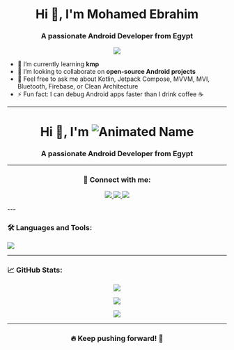 <h1 align="center">Hi 👋, I'm Mohamed Ebrahim</h1>
<h3 align="center">A passionate Android Developer from Egypt</h3>
<p align="center">
  <img src="https://readme-typing-svg.herokuapp.com/?lines=Android+Developer;Kotlin+Expert;Clean+Architecture+Enthusiast;Programming+Lover;Open+Source+Contributor&center=true&width=700&height=45" />
</p>

- 🌱 I’m currently learning **kmp**
- 👯 I’m looking to collaborate on **open-source Android projects**
- 💬 Feel free to ask me about Kotlin, Jetpack Compose, MVVM, MVI, Bluetooth, Firebase, or Clean Architecture
- ⚡ Fun fact: I can debug Android apps faster than I drink coffee ☕

---
<h1 align="center">
  Hi 👋, I'm 
  <img src="https://readme-typing-svg.herokuapp.com?font=Fira+Code&size=30&duration=2000&pause=1000&color=36BCF7&center=true&vCenter=true&width=300&lines=Mohamed+Ebrahim" alt="Animated Name"/>
</h1>

<h3 align="center">A passionate Android Developer from Egypt</h3>

---

<h3 align="center">📱 Connect with me:</h3>
<p align="center">
  <a href="mailto:mohamedebrahem1447@gmail.com" target="_blank">
    <img src="https://img.shields.io/badge/Email-Mohamed%20Ebrahim-D14836?style=for-the-badge&logo=gmail&logoColor=white&labelColor=000000&borderRadius=50" />
  </a>
  
  <a href="https://www.linkedin.com/in/mohamed-ebrahim13/" target="_blank">
    <img src="https://img.shields.io/badge/LinkedIn-Mohamed%20Ebrahim-0A66C2?style=for-the-badge&logo=linkedin&logoColor=white&borderRadius=50" />
  </a>
  
  <a href="https://github.com/mohamedebrahem13" target="_blank">
    <img src="https://img.shields.io/badge/GitHub-mohamedebrahem13-181717?style=for-the-badge&logo=github&logoColor=white&borderRadius=50" />
  </a>
</p>
---

<h3 align="left">🛠 Languages and Tools:</h3>
<p align="left">
  <img src="https://skillicons.dev/icons?i=kotlin,androidstudio,firebase,git,github,figma,gradle,idea" />
</p>

---

<h3 align="left">📈 GitHub Stats:</h3>
<p align="center">
  <img src="https://github-readme-stats.vercel.app/api?username=mohamedebrahem13&show_icons=true&theme=tokyonight&hide_title=true&count_private=true" />
</p>

<p align="center">
  <img src="https://streak-stats.demolab.com?user=mohamedebrahem13&theme=tokyonight" />
</p>

<p align="center">
  <img src="https://github-readme-stats.vercel.app/api/top-langs/?username=mohamedebrahem13&layout=compact&theme=tokyonight&hide=html,css" />
</p>

---

<h3 align="center">🔥 Keep pushing forward! 🚀</h3>
